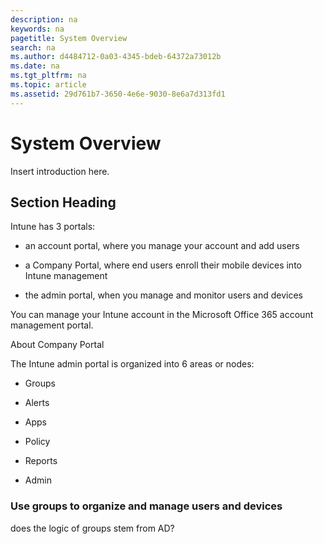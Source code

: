```yaml
---
description: na
keywords: na
pagetitle: System Overview
search: na
ms.author: d4484712-0a03-4345-bdeb-64372a73012b
ms.date: na
ms.tgt_pltfrm: na
ms.topic: article
ms.assetid: 29d761b7-3650-4e6e-9030-8e6a7d313fd1
---
```

# System Overview
Insert introduction here.

## Section Heading
Intune has 3 portals:

- an account portal, where you manage your account and add users

- a Company Portal, where end users enroll their mobile devices into Intune management

- the admin portal, when you manage and monitor users and devices

You can manage your Intune account in the Microsoft Office 365 account management portal.

About Company Portal

The Intune admin portal is organized into 6 areas or nodes:

- Groups

- Alerts

- Apps

- Policy

- Reports

- Admin

### Use groups to organize and manage users and  devices
does the logic of groups stem from AD?

